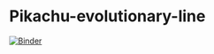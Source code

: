# Pikachu-evolutionary-line
[![Binder](https://mybinder.org/badge_logo.svg)](https://mybinder.org/v2/gh/Leoriyuu/Pikachu-EvolutionLine/HEAD?labpath=%2Fvoila%2Frender%2FPokemon_Deploy.ipynb)
